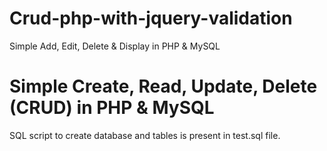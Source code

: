 # Crud-php-with-jquery-validation
Simple Add, Edit, Delete &amp; Display in PHP &amp; MySQL 


# Simple Create, Read, Update, Delete (CRUD) in PHP & MySQL

SQL script to create database and tables is present in test.sql file.
